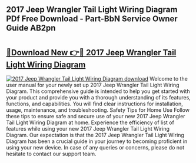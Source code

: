 ## 2017 Jeep Wrangler Tail Light Wiring Diagram PDf Free Download - Part-BbN Service Owner Guide AB2pn

# <h2><a href="http://dfkyqh.blite.top/?on=2017+Jeep+Wrangler+Tail+Light+Wiring+Diagram">🔗Download New 👉🔴 2017 Jeep Wrangler Tail Light Wiring Diagram</a></h2>

[![2017 Jeep Wrangler Tail Light Wiring Diagram download](https://i.imgur.com/lujVjoI.png)](http://dfkyqh.blite.top/?on=2017+Jeep+Wrangler+Tail+Light+Wiring+Diagram)
Welcome to the user manual for your newly set up 2017 Jeep Wrangler Tail Light Wiring Diagram. This comprehensive guide is intended to help you get started with your product and provide you with a thorough understanding of its features, functions, and capabilities. You will find clear instructions for installation, usage, maintenance, and troubleshooting. Safety Tips for Home Use Follow these tips to ensure safe and secure use of your new 2017 Jeep Wrangler Tail Light Wiring Diagram at home. Experience the efficiency of list of features while using your new 2017 Jeep Wrangler Tail Light Wiring Diagram. Our expectation is that the 2017 Jeep Wrangler Tail Light Wiring Diagram has been a crucial guide in your journey to becoming proficient in using your new device. In case of any queries or concerns, please do not hesitate to contact our support team.
